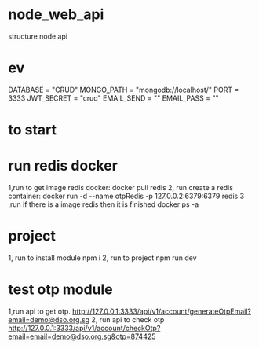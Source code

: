 # node_web_api
structure node api

# ev
DATABASE = "CRUD"
MONGO_PATH = "mongodb://localhost/"
PORT = 3333
JWT_SECRET = "crud"
EMAIL_SEND = ""
EMAIL_PASS = ""


# to start

# run redis docker
1,run to get image redis docker: 
docker pull redis
2, run create a redis container:
docker run -d --name otpRedis -p 127.0.0.2:6379:6379 redis
3 ,run if there is a image redis then it is finished
docker ps -a


# project
1, run to install module
npm i
2, run to project
npm run dev


# test otp module
1,run api to get otp.
http://127.0.0.1:3333/api/v1/account/generateOtpEmail?email=demo@dso.org.sg
2, run api to check otp 
http://127.0.0.1:3333/api/v1/account/checkOtp?email=email=demo@dso.org.sg&otp=874425